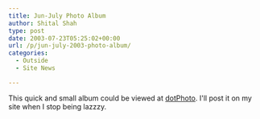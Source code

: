 ```yaml
---
title: Jun-July Photo Album
author: Shital Shah
type: post
date: 2003-07-23T05:25:02+00:00
url: /p/jun-july-2003-photo-album/
categories:
  - Outside
  - Site News

---
```

This quick and small album could be viewed at [dotPhoto][1]. I'll post it on my site when I stop being lazzzy.

 [1]: http://www.dotphoto.com/go.asp?l=sytel&AID=910803&Pres=Y
